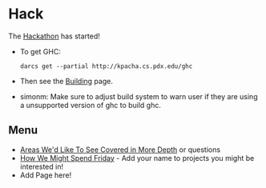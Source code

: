 # Hack


The [Hackathon](hackathon) has started!

- To get GHC:

  ```wiki
  darcs get --partial http://kpacha.cs.pdx.edu/ghc
  ```

- Then see the [Building](building) page.
- simonm: Make sure to adjust build system to warn user if they are using a unsupported version of ghc to build ghc.

## Menu

- [Areas We'd Like To See Covered in More Depth](more-depth) or questions
- [How We Might Spend Friday](friday-ideas) - Add your name to projects you might be interested in!
- Add Page here!
